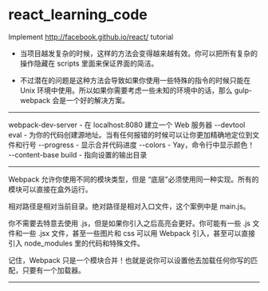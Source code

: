 # react_learning_code
Implement http://facebook.github.io/react/ tutorial



- 当项目越发复杂的时候，这样的方法会变得越来越有效。你可以把所有复杂的操作隐藏在 scripts 里面来保证界面的简洁。

- 不过潜在的问题是这种方法会导致如果你使用一些特殊的指令的时候只能在 Unix 环境中使用。所以如果你需要考虑一些未知的环境中的话，那么 gulp-webpack 会是一个好的解决方案。

--------------------------------------------------------------------------------------------------

webpack-dev-server - 在 localhost:8080 建立一个 Web 服务器
--devtool eval - 为你的代码创建源地址。当有任何报错的时候可以让你更加精确地定位到文件和行号
--progress - 显示合并代码进度
--colors - Yay，命令行中显示颜色！
--content-base build - 指向设置的输出目录

--------------------------------------------------------------------------------------------------

Webpack 允许你使用不同的模块类型，但是 “底层”必须使用同一种实现。所有的模块可以直接在盒外运行。

相对路径是相对当前目录。绝对路径是相对入口文件，这个案例中是 main.js。

你不需要去特意去使用 .js，但是如果你引入之后高亮会更好。你可能有一些 .js 文件和一些 .jsx 文件，甚至一些图片和 css 可以用 Webpack 引入，甚至可以直接引入 node_modules 里的代码和特殊文件。

记住，Webpack 只是一个模块合并！也就是说你可以设置他去加载任何你写的匹配，只要有一个加载器。

--------------------------------------------------------------------------------------------------
